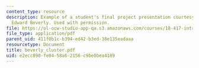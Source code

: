 ```yaml
---
content_type: resource
description: Example of a student's final project presentation courtesy of Robert
  Edward Beverly. Used with permission.
file: https://ol-ocw-studio-app-qa.s3.amazonaws.com/courses/18-417-introduction-to-computational-molecular-biology-fall-2004/e2ecc890fe0458a62156c9be0bea4189_beverly_cluster.pdf
file_type: application/pdf
parent_uid: 411f0b1c-b394-ed42-b3ed-38e135eadaaa
resourcetype: Document
title: beverly_cluster.pdf
uid: e2ecc890-fe04-58a6-2156-c9be0bea4189
---
```

